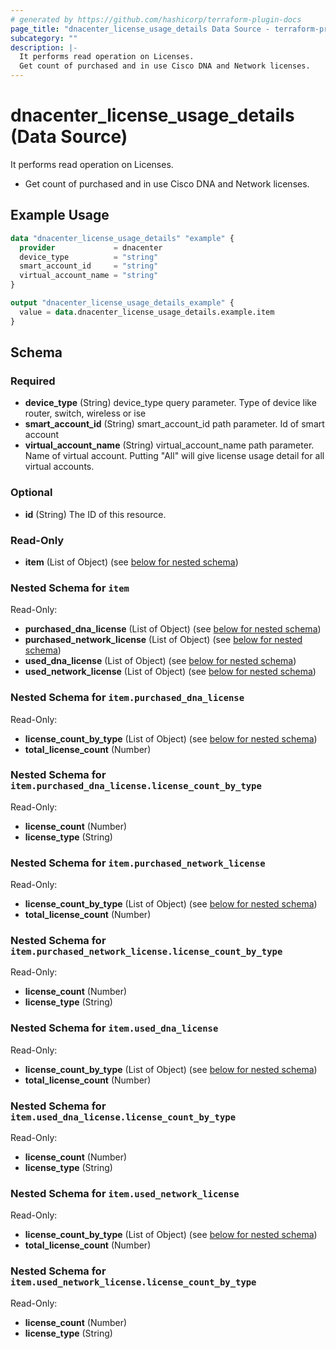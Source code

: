 ```yaml
---
# generated by https://github.com/hashicorp/terraform-plugin-docs
page_title: "dnacenter_license_usage_details Data Source - terraform-provider-dnacenter"
subcategory: ""
description: |-
  It performs read operation on Licenses.
  Get count of purchased and in use Cisco DNA and Network licenses.
---
```


# dnacenter_license_usage_details (Data Source)

It performs read operation on Licenses.

- Get count of purchased and in use Cisco DNA and Network licenses.

## Example Usage

```terraform
data "dnacenter_license_usage_details" "example" {
  provider             = dnacenter
  device_type          = "string"
  smart_account_id     = "string"
  virtual_account_name = "string"
}

output "dnacenter_license_usage_details_example" {
  value = data.dnacenter_license_usage_details.example.item
}
```

<!-- schema generated by tfplugindocs -->
## Schema

### Required

- **device_type** (String) device_type query parameter. Type of device like router, switch, wireless or ise
- **smart_account_id** (String) smart_account_id path parameter. Id of smart account
- **virtual_account_name** (String) virtual_account_name path parameter. Name of virtual account. Putting "All" will give license usage detail for all virtual accounts.

### Optional

- **id** (String) The ID of this resource.

### Read-Only

- **item** (List of Object) (see [below for nested schema](#nestedatt--item))

<a id="nestedatt--item"></a>
### Nested Schema for `item`

Read-Only:

- **purchased_dna_license** (List of Object) (see [below for nested schema](#nestedobjatt--item--purchased_dna_license))
- **purchased_network_license** (List of Object) (see [below for nested schema](#nestedobjatt--item--purchased_network_license))
- **used_dna_license** (List of Object) (see [below for nested schema](#nestedobjatt--item--used_dna_license))
- **used_network_license** (List of Object) (see [below for nested schema](#nestedobjatt--item--used_network_license))

<a id="nestedobjatt--item--purchased_dna_license"></a>
### Nested Schema for `item.purchased_dna_license`

Read-Only:

- **license_count_by_type** (List of Object) (see [below for nested schema](#nestedobjatt--item--purchased_dna_license--license_count_by_type))
- **total_license_count** (Number)

<a id="nestedobjatt--item--purchased_dna_license--license_count_by_type"></a>
### Nested Schema for `item.purchased_dna_license.license_count_by_type`

Read-Only:

- **license_count** (Number)
- **license_type** (String)



<a id="nestedobjatt--item--purchased_network_license"></a>
### Nested Schema for `item.purchased_network_license`

Read-Only:

- **license_count_by_type** (List of Object) (see [below for nested schema](#nestedobjatt--item--purchased_network_license--license_count_by_type))
- **total_license_count** (Number)

<a id="nestedobjatt--item--purchased_network_license--license_count_by_type"></a>
### Nested Schema for `item.purchased_network_license.license_count_by_type`

Read-Only:

- **license_count** (Number)
- **license_type** (String)



<a id="nestedobjatt--item--used_dna_license"></a>
### Nested Schema for `item.used_dna_license`

Read-Only:

- **license_count_by_type** (List of Object) (see [below for nested schema](#nestedobjatt--item--used_dna_license--license_count_by_type))
- **total_license_count** (Number)

<a id="nestedobjatt--item--used_dna_license--license_count_by_type"></a>
### Nested Schema for `item.used_dna_license.license_count_by_type`

Read-Only:

- **license_count** (Number)
- **license_type** (String)



<a id="nestedobjatt--item--used_network_license"></a>
### Nested Schema for `item.used_network_license`

Read-Only:

- **license_count_by_type** (List of Object) (see [below for nested schema](#nestedobjatt--item--used_network_license--license_count_by_type))
- **total_license_count** (Number)

<a id="nestedobjatt--item--used_network_license--license_count_by_type"></a>
### Nested Schema for `item.used_network_license.license_count_by_type`

Read-Only:

- **license_count** (Number)
- **license_type** (String)


